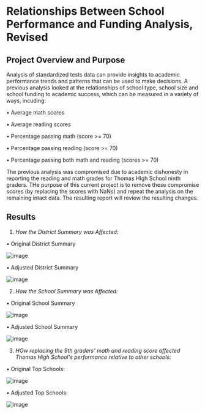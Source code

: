 # Relationships Between School Performance and Funding Analysis, Revised

## Project Overview and Purpose

Analysis of standardized tests data can provide insights to academic performance trends and patterns that can be used to make decisions. A previous analysis looked at the relationships of school type, school size and school funding to academic success, which can be measured in a variety of ways, incuding:

•	Average math scores

•	Average reading scores

•	Percentage passing math (score >= 70)

•	Percentage passing reading (score >= 70)

•	Percentage passing both math and reading (scores >= 70)

The previous analysis was compromised due to academic dishonesty in reporting the reading and math grades for Thomas HIgh School ninth graders.  THe purpose of this current project is to remove these compromise scores (by replacing the scores with NaNs) and repeat the analysis on the remaining intact data.  The resulting report will review the resulting changes.

## Results

1.  _How the District Summary was Affected:_

•	Original District Summary

![image](https://user-images.githubusercontent.com/84471904/126049593-de43c468-ecec-45f2-bb1f-a1dbe195414c.png)


•	Adjusted District Summary

![image](https://user-images.githubusercontent.com/84471904/126049634-05191d1c-aefe-4819-8067-c9ca5266cedc.png)



2.  _How the School Summary was Affected:_

•  Original School Summary

![image](https://user-images.githubusercontent.com/84471904/126050232-921ac384-b950-4cc6-884b-4d3d139b3ef5.png)


•	Adjusted School Summary

![image](https://user-images.githubusercontent.com/84471904/126050260-90fd8fbe-861a-4fd8-9de6-061650a62461.png)


3.  _HOw replacing the 9th graders' math and reading score affected Thomas High School's performance relative to other schools:_

•  Original Top Schools:

![image](https://user-images.githubusercontent.com/84471904/126050456-d5813dd0-e674-481b-a46e-c1ba1522284f.png)

•  Adjusted Top Schools:  

![image](https://user-images.githubusercontent.com/84471904/126050516-f2445e6f-3cdc-4c78-91d9-030de38f8f28.png)




